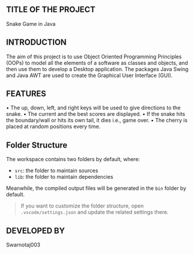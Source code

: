 ## TITLE OF THE PROJECT
Snake Game in Java

## INTRODUCTION
The aim of this project is to use Object Oriented Programming Principles (OOPs) to model all the elements of a software as classes and 
objects, and then use them to develop a Desktop application. The packages Java Swing and Java AWT are used to create the Graphical User 
Interface (GUI).

## FEATURES
•	The up, down, left, and right keys will be used to give directions to the snake.
•	The current and the best scores are displayed.
•	If the snake hits the boundary/wall or hits its own tail, it dies i.e., game over.
•	The cherry is placed at random positions every time.

## Folder Structure

The workspace contains two folders by default, where:
- `src`: the folder to maintain sources
- `lib`: the folder to maintain dependencies

Meanwhile, the compiled output files will be generated in the `bin` folder by default.

> If you want to customize the folder structure, open `.vscode/settings.json` and update the related settings there.

## DEVELOPED BY
Swarnotaj003